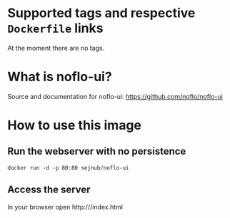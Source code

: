 # Supported tags and respective `Dockerfile` links

At the moment there are no tags.  

# What is noflo-ui?

Source and documentation for noflo-ui: https://github.com/noflo/noflo-ui

# How to use this image

## Run the webserver with no persistence
`docker run -d -p 80:80 sejnub/noflo-ui`

## Access the server 
In your browser open http://<ip-of-the-docker-host>/index.html
